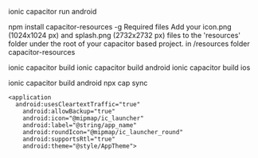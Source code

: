 ionic capacitor run android

npm install capacitor-resources -g
Required files Add your icon.png (1024x1024 px) and splash.png (2732x2732 px) files to the 'resources' folder under the root of your capacitor based project.
in /resources folder
capacitor-resources

ionic capacitor build 
ionic capacitor build android
ionic capacitor build ios





ionic capacitor build android
npx cap sync




<?xml version="1.0" encoding="utf-8"?>
<manifest xmlns:android="http://schemas.android.com/apk/res/android"
    package="io.ionic.starter">

  <uses-permission android:name="android.permission.INTERNET" />
  <uses-permission android:name="android.permission.ACCESS_NETWORK_STATE" />

    <application
      android:usesCleartextTraffic="true"
        android:allowBackup="true"
        android:icon="@mipmap/ic_launcher"
        android:label="@string/app_name"
        android:roundIcon="@mipmap/ic_launcher_round"
        android:supportsRtl="true"
        android:theme="@style/AppTheme">
